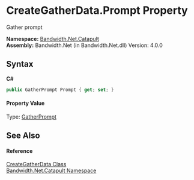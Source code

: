 ﻿# CreateGatherData.Prompt Property 
 

Gather prompt

**Namespace:**&nbsp;<a href ="N_Bandwidth_Net_Catapult.md">Bandwidth.Net.Catapult</a><br />**Assembly:**&nbsp;Bandwidth.Net (in Bandwidth.Net.dll) Version: 4.0.0

## Syntax

**C#**<br />
``` C#
public GatherPrompt Prompt { get; set; }
```


#### Property Value
Type: <a href ="T_Bandwidth_Net_Catapult_GatherPrompt.md">GatherPrompt</a>

## See Also


#### Reference
<a href ="T_Bandwidth_Net_Catapult_CreateGatherData.md">CreateGatherData Class</a><br /><a href ="N_Bandwidth_Net_Catapult.md">Bandwidth.Net.Catapult Namespace</a><br />